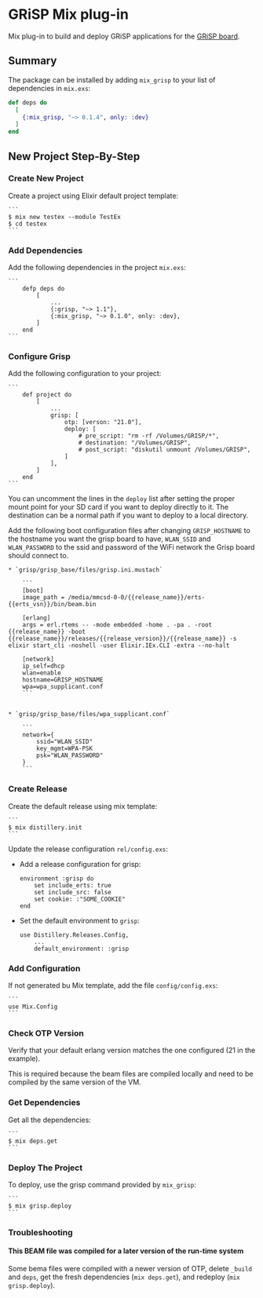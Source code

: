 # GRiSP Mix plug-in

Mix plug-in to build and deploy GRiSP applications for the [GRiSP board][grisp].

## Summary

The package can be installed by adding `mix_grisp` to your list of dependencies
in `mix.exs`:

```elixir
def deps do
  [
    {:mix_grisp, "~> 0.1.4", only: :dev}
  ]
end
```


## New Project Step-By-Step

### Create New Project

Create a project using Elixir default project template:

    ```
    $ mix new testex --module TestEx
    $ cd testex
    ```


### Add Dependencies

Add the following dependencies in the project `mix.exs`:

    ```
        defp deps do
            [
                ...
                {:grisp, "~> 1.1"},
                {:mix_grisp, "~> 0.1.0", only: :dev},
            ]
        end
    ```


### Configure Grisp

Add the following configuration to your project:

    ```
        def project do
            [
                ...
                grisp: [
                    otp: [verson: "21.0"],
                    deploy: [
                        # pre_script: "rm -rf /Volumes/GRISP/*",
                        # destination: "/Volumes/GRISP",
                        # post_script: "diskutil unmount /Volumes/GRISP",
                    ]
                ],
            ]
        end
    ```

You can uncomment the lines in the `deploy` list after setting the proper mount
point for your SD card if you want to deploy directly to it. The destination can be
a normal path if you want to deploy to a local directory.

Add the following boot configuration files after changing `GRISP_HOSTNAME` to
the hostname you want the grisp board to have, `WLAN_SSID` and `WLAN_PASSWORD`
to the ssid and password of the WiFi network the Grisp board should connect to.

    * `grisp/grisp_base/files/grisp.ini.mustach`

        ```
        [boot]
        image_path = /media/mmcsd-0-0/{{release_name}}/erts-{{erts_vsn}}/bin/beam.bin

        [erlang]
        args = erl.rtems -- -mode embedded -home . -pa . -root {{release_name}} -boot {{release_name}}/releases/{{release_version}}/{{release_name}} -s elixir start_cli -noshell -user Elixir.IEx.CLI -extra --no-halt

        [network]
        ip_self=dhcp
        wlan=enable
        hostname=GRISP_HOSTNAME
        wpa=wpa_supplicant.conf
        ```


    * `grisp/grisp_base/files/wpa_supplicant.conf`

        ```
        network={
            ssid="WLAN_SSID"
            key_mgmt=WPA-PSK
            psk="WLAN_PASSWORD"
        }
        ```

### Create Release

Create the default release using mix template:

    ```
    $ mix distillery.init
    ```

Update the release configuration `rel/config.exs`:

 * Add a release configuration for grisp:

    ```
    environment :grisp do
        set include_erts: true
        set include_src: false
        set cookie: :"SOME_COOKIE"
    end
    ```

 * Set the default environment to `grisp`:

    ```
    use Distillery.Releases.Config,
        ...
        default_environment: :grisp
    ```


### Add Configuration

If not generated bu Mix template, add the file `config/config.exs`:

    ```
    use Mix.Config
    ```


### Check OTP Version

Verify that your default erlang version matches the one configured
(21 in the example).

This is required because the beam files are compiled locally and need to be
compiled by the same version of the VM.


### Get Dependencies

Get all the dependencies:

    ```
    $ mix deps.get
    ```


### Deploy The Project

To deploy, use the grisp command provided by `mix_grisp`:

    ```
    $ mix grisp.deploy
    ```


### Troubleshooting

#### This BEAM file was compiled for a later version of the run-time system

Some bema files were compiled with a newer version of OTP, delete `_build` and
`deps`, get the fresh dependencies (`mix deps.get`), and redeploy
(`mix grisp.deploy`).


[grisp]: https://www.grisp.org
